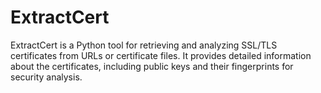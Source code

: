# ExtractCert
ExtractCert is a Python tool for retrieving and analyzing SSL/TLS certificates from URLs or certificate files. It provides detailed information about the certificates, including public keys and their fingerprints for security analysis.
